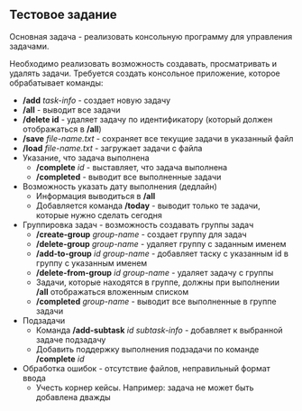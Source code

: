## Тестовое задание
Основная задача - реализовать консольную программу для управления задачами.

Необходимо реализовать возможность создавать, просматривать и удалять задачи. Требуется создать консольное приложение, которое обрабатывает команды:
- **/add** *task-info* - создает новую задачу
- **/all** - выводит все задачи
- **/delete id** - удаляет задачу по идентификатору (который должен отображаться в **/all**)
- **/save** *file-name.txt* - сохраняет все текущие задачи в указанный файл
- **/load** *file-name.txt* - загружает задачи с файла
- Указание, что задача выполнена
  - **/complete** *id* - выставляет, что задача выполнена
  - **/completed** - выводит все выполненные задачи
- Возможность указать дату выполнения (дедлайн)
  - Информация выводиться в **/all**
  - Добавляется команда **/today** - выводит только те задачи, которые нужно сделать сегодня
- Группировка задач - возможность создавать группы задач
  - **/create-group** *group-name* - создает группу для задач
  - **/delete-group** *group-name* - удаляет группу с заданным именем
  - **/add-to-group** *id* *group-name* - добавляет таску с указанным id в группу с указанным именем
  - **/delete-from-group** *id* *group-name* - удаляет задачу c группы
  - Задачи, которые находятся в группе, должны при выполнении **/all** отображаться вложенным списком
  - **/completed** *group-name* - выводит все выполненные в группе задачи
- Подзадачи
  - Команда **/add-subtask** *id* *subtask-info* - добавляет к выбранной задаче подзадачу
  - Добавить поддержку выполнения подзадачи по команде **/complete** *id* 
- Обработка ошибок - отсутствие файлов, неправильный формат ввода
  - Учесть корнер кейсы. Например: задача не может быть добавлена дважды